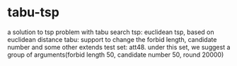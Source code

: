 # tabu-tsp
a solution to tsp problem with tabu search
tsp: euclidean tsp, based on euclidean distance
tabu: support to change the forbid length, candidate number and some other extends
test set: att48. under this set, we suggest a group of arguments(forbid length 50, candidate number 50, round 20000)
